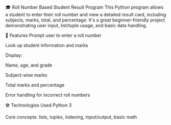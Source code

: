 🎓 Roll Number Based Student Result Program
This Python program allows a student to enter their roll number and view a detailed result card, including subjects, marks, total, and percentage. It's a great beginner-friendly project demonstrating user input, list/tuple usage, and basic data handling.

🔹 Features
Prompt user to enter a roll number

Look up student information and marks

Display:

Name, age, and grade

Subject-wise marks

Total marks and percentage

Error handling for incorrect roll numbers

🛠️ Technologies Used
Python 3

Core concepts: lists, tuples, indexing, input/output, basic math
